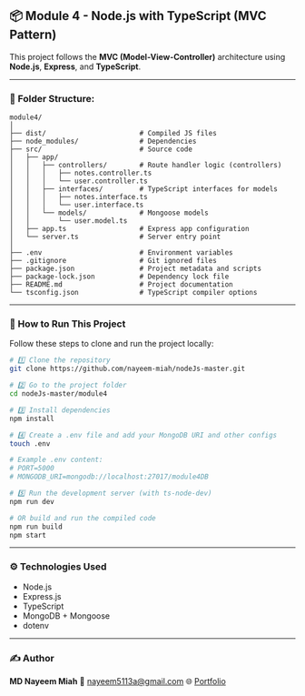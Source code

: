 

## 📦 Module 4 - Node.js with TypeScript (MVC Pattern)

This project follows the **MVC (Model-View-Controller)** architecture using **Node.js**, **Express**, and **TypeScript**.

---

### 📁 Folder Structure:

```
module4/
│
├── dist/                       # Compiled JS files
├── node_modules/               # Dependencies
├── src/                        # Source code
│   ├── app/
│   │   ├── controllers/        # Route handler logic (controllers)
│   │   │   ├── notes.controller.ts
│   │   │   └── user.controller.ts
│   │   ├── interfaces/         # TypeScript interfaces for models
│   │   │   ├── notes.interface.ts
│   │   │   └── user.interface.ts
│   │   └── models/             # Mongoose models
│   │       └── user.model.ts
│   ├── app.ts                  # Express app configuration
│   └── server.ts               # Server entry point
│
├── .env                        # Environment variables
├── .gitignore                  # Git ignored files
├── package.json                # Project metadata and scripts
├── package-lock.json           # Dependency lock file
├── README.md                   # Project documentation
└── tsconfig.json               # TypeScript compiler options
```

---

### 🚀 How to Run This Project

Follow these steps to clone and run the project locally:

```bash
# 1️⃣ Clone the repository
git clone https://github.com/nayeem-miah/nodeJs-master.git

# 2️⃣ Go to the project folder
cd nodeJs-master/module4

# 3️⃣ Install dependencies
npm install

# 4️⃣ Create a .env file and add your MongoDB URI and other configs
touch .env

# Example .env content:
# PORT=5000
# MONGODB_URI=mongodb://localhost:27017/module4DB

# 5️⃣ Run the development server (with ts-node-dev)
npm run dev

# OR build and run the compiled code
npm run build
npm start
```

---

### ⚙️ Technologies Used

* Node.js
* Express.js
* TypeScript
* MongoDB + Mongoose
* dotenv

---

### ✍️ Author

**MD Nayeem Miah**
📧 [nayeem5113a@gmail.com](mailto:nayeem5113a@gmail.com)
🌐 [Portfolio](https://nayeem-miah.vercel.app)

